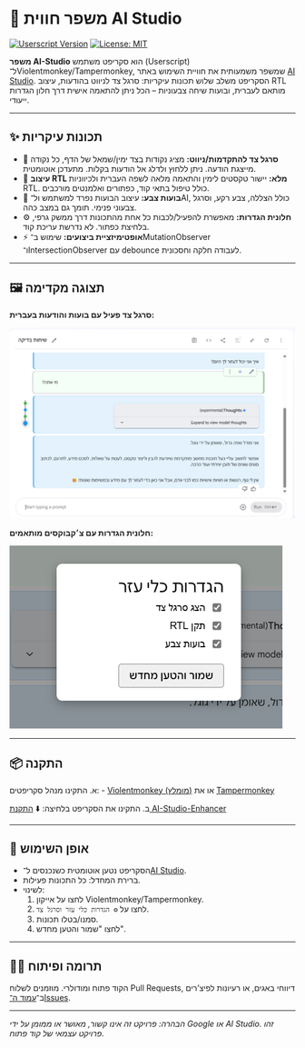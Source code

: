 # 🚀 משפר חווית AI Studio

[![Userscript Version](https://img.shields.io/badge/version-0.1-blue.svg)](https://github.com/Y-PLONI/AI-Studio-Enhancer/raw/main/AI-Studio-Enhancer.user.js)
[![License: MIT](https://img.shields.io/badge/License-MIT-yellow.svg)](https://opensource.org/licenses/MIT)

**משפר AI-Studio** הוא סקריפט משתמש (Userscript) ל־Violentmonkey/Tampermonkey, שמשפר משמעותית את חוויית השימוש באתר [AI Studio](https://aistudio.google.com). הסקריפט משלב שלוש תכונות עיקריות: סרגל צד לניווט בהודעות, עיצוב RTL מותאם לעברית, ובועות שיחה צבעוניות – הכל ניתן להתאמה אישית דרך חלון הגדרות ייעודי.

---

## ✨ תכונות עיקריות

* 🧭 **סרגל צד להתקדמות/ניווט:** מציג נקודות בצד ימין/שמאל של הדף, כל נקודה מייצגת הודעה. ניתן ללחוץ ולדלג אל הודעות בקלות. מתעדכן אוטומטית.
* 🧱 **עיצוב RTL מלא:** יישור טקסטים לימין והתאמה מלאה לשפה העברית ולכיווניות RTL. כולל טיפול בתאי קוד, כפתורים ואלמנטים מורכבים.
* 🎨 **בועות צבע:** עיצוב הבועות נפרד למשתמש ול־AI, כולל הצללה, צבע רקע, וסרגל צבעוני פנימי. תומך גם במצב כהה.
* ⚙️ **חלונית הגדרות:** מאפשרת להפעיל/לכבות כל אחת מהתכונות דרך ממשק גרפי, בלחיצת כפתור. לא נדרשת עריכת קוד.
* ⚡ **אופטימיזציית ביצועים:** שימוש ב־MutationObserver ו־IntersectionObserver עם debounce לעבודה חלקה וחסכונית.

---

## 🖼️ תצוגה מקדימה

**סרגל צד פעיל עם בועות והודעות בעברית:**

![תמונה 1](https://raw.githubusercontent.com/Y-PLONI/AI-Studio-Enhancer/main/A.png)

**חלונית הגדרות עם צ׳קבוקסים מותאמים:**

![תמונה 2](https://raw.githubusercontent.com/Y-PLONI/AI-Studio-Enhancer/main/B.png)

---

## 📦 התקנה

א. התקינו מנהל סקריפטים: - [Violentmonkey (מומלץ)](https://violentmonkey.github.io/get-it/) או את [Tampermonkey](https://www.tampermonkey.net/)

ב. התקינו את הסקריפט בלחיצה:
⬇️ [התקנת AI-Studio-Enhancer](https://github.com/Y-PLONI/AI-Studio-Enhancer/raw/main/AI-Studio-Enhancer.user.js)

---

## 🧪 אופן השימוש

* הסקריפט נטען אוטומטית כשנכנסים ל־[AI Studio](https://aistudio.google.com).
* ברירת המחדל: כל התכונות פעילות.
* לשינוי:
  1. לחצו על אייקון Violentmonkey/Tampermonkey.
  2. לחצו על `⚙️ הגדרות כלי עזר וסרגל צד`.
  3. סמנו/בטלו תכונות.
  4. לחצו "שמור והטען מחדש".

---

## 👨‍💻 תרומה ופיתוח

הקוד פתוח ומודולרי. מוזמנים לשלוח Pull Requests, דיווחי באגים, או רעיונות לפיצ’רים ב־[עמוד ה־Issues](https://github.com/Y-PLONI/AI-Studio-Enhancer/issues).

---

*הבהרה: פרויקט זה אינו קשור, מאושר או ממומן על ידי Google או AI Studio. זהו פרויקט עצמאי של קוד פתוח.*
